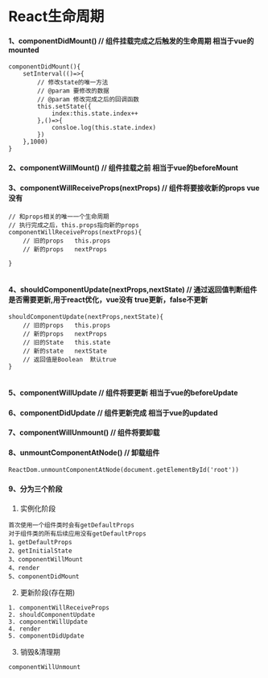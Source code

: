 # React生命周期
#### 1、componentDidMount() // 组件挂载完成之后触发的生命周期 相当于vue的mounted
```
componentDidMount(){
    setInterval(()=>{
        // 修改state的唯一方法
        // @param 要修改的数据
        // @param 修改完成之后的回调函数
        this.setState({
            index:this.state.index++
        },()=>{
            consloe.log(this.state.index)
        })
    },1000)
}

```
#### 2、componentWillMount()  // 组件挂载之前 相当于vue的beforeMount
#### 3、componentWillReceiveProps(nextProps)  // 组件将要接收新的props vue没有

```
// 和props相关的唯一一个生命周期
// 执行完成之后，this.props指向新的props
componentWillReceiveProps(nextProps){
    // 旧的props   this.props
    // 新的props   nextProps
    
}


```
#### 4、shouldComponentUpdate(nextProps,nextState)  // 通过返回值判断组件是否需要更新,用于react优化，vue没有 true更新，false不更新
```
shouldComponentUpdate(nextProps,nextState){
    // 旧的props   this.props
    // 新的props   nextProps
    // 旧的State   this.state
    // 新的state   nextState
    // 返回值是Boolean  默认true
}


```
#### 5、componentWillUpdate // 组件将要更新 相当于vue的beforeUpdate
#### 6、componentDidUpdate // 组件更新完成 相当于vue的updated
#### 7、componentWillUnmount() // 组件将要卸载
#### 8、unmountComponentAtNode() // 卸载组件
```
ReactDom.unmountComponentAtNode(document.getElementById('root'))
```
#### 9、分为三个阶段
1. 实例化阶段

```
首次使用一个组件类时会有getDefaultProps
对于组件类的所有后续应用没有getDefaultProps
1、getDefaultProps
2、getInitialState
3、componentWillMount
4、render
5、componentDidMount
```
2. 更新阶段(存在期)


```
1. componentWillReceiveProps 
2. shouldComponentUpdate 
3. componentWillUpdate 
4. render 
5. componentDidUpdate
```
3. 销毁&清理期

```
componentWillUnmount
```

